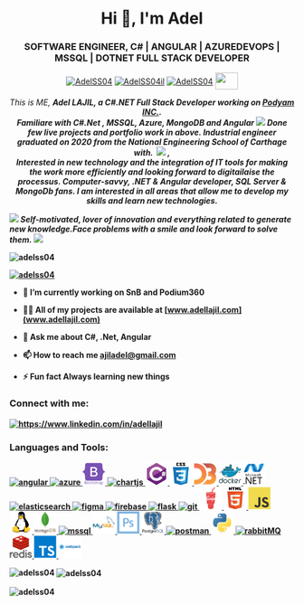 <h1 align="center">Hi 👋, I'm Adel</h1>
<h3 align="center">SOFTWARE ENGINEER, C# | ANGULAR | AZUREDEVOPS | MSSQL | DOTNET FULL STACK DEVELOPER</h3>
<p align="center">
<a href="https://www.linkedin.com/in/adellajil" target="blank"><img align="center" src="https://cdn.jsdelivr.net/npm/simple-icons@3.0.1/icons/linkedin.svg" alt="AdelSS04" height="30" width="40" /></a>
<a href="https://www.facebook.com/adel.lajil" target="blank"><img align="center" src="https://cdn.jsdelivr.net/npm/simple-icons@3.0.1/icons/facebook.svg" alt="AdelSS04il" height="30" width="40" /></a>
<a href="https://leetcode.com/ajiladel/" target="blank"><img align="center" src="https://cdn.jsdelivr.net/npm/simple-icons@3.0.1/icons/leetcode.svg" alt="AdelSS04" height="30" width="40" /></a>
 <a href = "mailto: ajiladel@gmail.com"><img align="center" src="https://simpleicons.org/icons/gmail.svg" height="30" width="40" /></a>
</p>

<p align="center">
  <em>
    This is ME, <b>Adel LAJIL<b>, a <b>C#.NET Full Stack Developer</b> working on <a href="http://www.podyam.com/"> <b>Podyam INC.</b></a>. <br>
    Familiare with  <b>C#.Net , MSSQL, Azure, MongoDB and Angular</b> <img src="https://github.com/TheDudeThatCode/TheDudeThatCode/blob/master/Assets/Developer.gif" width="30px"> Done few live projects and portfolio work in above. Industrial engineer graduated on 2020 from the National Engineering School of Carthage with. &nbsp;<img src="https://github.com/TheDudeThatCode/TheDudeThatCode/blob/master/Assets/Designer.gif" width="36px">&nbsp,<br>
    Interested in new technology and the integration of IT tools for making the work more efficiently and looking forward to digitailaise the processus. Computer-savvy, .NET & Angular developer, SQL Server & MongoDb fans. I am interested in all areas that allow me to develop my skills and learn new technologies.
  </em> 
  <br>

<img src="https://media.giphy.com/media/VgCDAzcKvsR6OM0uWg/giphy.gif" width="50" /> <b><i>Self-motivated, lover of innovation and everything related to generate new knowledge.Face problems with a smile and look forward to solve them.</i></b> <img src="https://media.giphy.com/media/7j2hfyeVcDtf2/giphy.gif" width="50" />

</p>

<p align="left"> <img src="https://komarev.com/ghpvc/?username=adelss04&label=Profile%20views&color=0e75b6&style=flat" alt="adelss04" /> </p>

<p align="left"> <a href="https://github.com/ryo-ma/github-profile-trophy"><img src="https://github-profile-trophy.vercel.app/?username=adelss04" alt="adelss04" /></a> </p>

- 🔭 I’m currently working on **SnB and Podium360**

- 👨‍💻 All of my projects are available at [www.adellajil.com](www.adellajil.com)

- 💬 Ask me about **C#, .Net, Angular**

- 📫 How to reach me **ajiladel@gmail.com**

- ⚡ Fun fact **Always learning new things**

<h3 align="left">Connect with me:</h3>
<p align="left">
<a href="https://linkedin.com/in/https://www.linkedin.com/in/adellajil" target="blank"><img align="center" src="https://raw.githubusercontent.com/rahuldkjain/github-profile-readme-generator/master/src/images/icons/Social/linked-in-alt.svg" alt="https://www.linkedin.com/in/adellajil" height="30" width="40" /></a>
</p>

<h3 align="left">Languages and Tools:</h3>
<p align="left"> <a href="https://angular.io" target="_blank" rel="noreferrer"> <img src="https://angular.io/assets/images/logos/angular/angular.svg" alt="angular" width="40" height="40"/> </a> <a href="https://azure.microsoft.com/en-in/" target="_blank" rel="noreferrer"> <img src="https://www.vectorlogo.zone/logos/microsoft_azure/microsoft_azure-icon.svg" alt="azure" width="40" height="40"/> </a> <a href="https://getbootstrap.com" target="_blank" rel="noreferrer"> <img src="https://raw.githubusercontent.com/devicons/devicon/master/icons/bootstrap/bootstrap-plain-wordmark.svg" alt="bootstrap" width="40" height="40"/> </a> <a href="https://www.chartjs.org" target="_blank" rel="noreferrer"> <img src="https://www.chartjs.org/media/logo-title.svg" alt="chartjs" width="40" height="40"/> </a> <a href="https://www.w3schools.com/cs/" target="_blank" rel="noreferrer"> <img src="https://raw.githubusercontent.com/devicons/devicon/master/icons/csharp/csharp-original.svg" alt="csharp" width="40" height="40"/> </a> <a href="https://www.w3schools.com/css/" target="_blank" rel="noreferrer"> <img src="https://raw.githubusercontent.com/devicons/devicon/master/icons/css3/css3-original-wordmark.svg" alt="css3" width="40" height="40"/> </a> <a href="https://d3js.org/" target="_blank" rel="noreferrer"> <img src="https://raw.githubusercontent.com/devicons/devicon/master/icons/d3js/d3js-original.svg" alt="d3js" width="40" height="40"/> </a> <a href="https://www.docker.com/" target="_blank" rel="noreferrer"> <img src="https://raw.githubusercontent.com/devicons/devicon/master/icons/docker/docker-original-wordmark.svg" alt="docker" width="40" height="40"/> </a> <a href="https://dotnet.microsoft.com/" target="_blank" rel="noreferrer"> <img src="https://raw.githubusercontent.com/devicons/devicon/master/icons/dot-net/dot-net-original-wordmark.svg" alt="dotnet" width="40" height="40"/> </a> <a href="https://www.elastic.co" target="_blank" rel="noreferrer"> <img src="https://www.vectorlogo.zone/logos/elastic/elastic-icon.svg" alt="elasticsearch" width="40" height="40"/> </a> <a href="https://www.figma.com/" target="_blank" rel="noreferrer"> <img src="https://www.vectorlogo.zone/logos/figma/figma-icon.svg" alt="figma" width="40" height="40"/> </a> <a href="https://firebase.google.com/" target="_blank" rel="noreferrer"> <img src="https://www.vectorlogo.zone/logos/firebase/firebase-icon.svg" alt="firebase" width="40" height="40"/> </a> <a href="https://flask.palletsprojects.com/" target="_blank" rel="noreferrer"> <img src="https://www.vectorlogo.zone/logos/pocoo_flask/pocoo_flask-icon.svg" alt="flask" width="40" height="40"/> </a> <a href="https://git-scm.com/" target="_blank" rel="noreferrer"> <img src="https://www.vectorlogo.zone/logos/git-scm/git-scm-icon.svg" alt="git" width="40" height="40"/> </a> <a href="https://gulpjs.com" target="_blank" rel="noreferrer"> <img src="https://raw.githubusercontent.com/devicons/devicon/master/icons/gulp/gulp-plain.svg" alt="gulp" width="40" height="40"/> </a> <a href="https://www.w3.org/html/" target="_blank" rel="noreferrer"> <img src="https://raw.githubusercontent.com/devicons/devicon/master/icons/html5/html5-original-wordmark.svg" alt="html5" width="40" height="40"/> </a> <a href="https://developer.mozilla.org/en-US/docs/Web/JavaScript" target="_blank" rel="noreferrer"> <img src="https://raw.githubusercontent.com/devicons/devicon/master/icons/javascript/javascript-original.svg" alt="javascript" width="40" height="40"/> </a> <a href="https://www.linux.org/" target="_blank" rel="noreferrer"> <img src="https://raw.githubusercontent.com/devicons/devicon/master/icons/linux/linux-original.svg" alt="linux" width="40" height="40"/> </a> <a href="https://www.mongodb.com/" target="_blank" rel="noreferrer"> <img src="https://raw.githubusercontent.com/devicons/devicon/master/icons/mongodb/mongodb-original-wordmark.svg" alt="mongodb" width="40" height="40"/> </a> <a href="https://www.microsoft.com/en-us/sql-server" target="_blank" rel="noreferrer"> <img src="https://www.svgrepo.com/show/303229/microsoft-sql-server-logo.svg" alt="mssql" width="40" height="40"/> </a> <a href="https://www.mysql.com/" target="_blank" rel="noreferrer"> <img src="https://raw.githubusercontent.com/devicons/devicon/master/icons/mysql/mysql-original-wordmark.svg" alt="mysql" width="40" height="40"/> </a> <a href="https://www.photoshop.com/en" target="_blank" rel="noreferrer"> <img src="https://raw.githubusercontent.com/devicons/devicon/master/icons/photoshop/photoshop-line.svg" alt="photoshop" width="40" height="40"/> </a> <a href="https://www.postgresql.org" target="_blank" rel="noreferrer"> <img src="https://raw.githubusercontent.com/devicons/devicon/master/icons/postgresql/postgresql-original-wordmark.svg" alt="postgresql" width="40" height="40"/> </a> <a href="https://postman.com" target="_blank" rel="noreferrer"> <img src="https://www.vectorlogo.zone/logos/getpostman/getpostman-icon.svg" alt="postman" width="40" height="40"/> </a> <a href="https://www.python.org" target="_blank" rel="noreferrer"> <img src="https://raw.githubusercontent.com/devicons/devicon/master/icons/python/python-original.svg" alt="python" width="40" height="40"/> </a> <a href="https://www.rabbitmq.com" target="_blank" rel="noreferrer"> <img src="https://www.vectorlogo.zone/logos/rabbitmq/rabbitmq-icon.svg" alt="rabbitMQ" width="40" height="40"/> </a> <a href="https://redis.io" target="_blank" rel="noreferrer"> <img src="https://raw.githubusercontent.com/devicons/devicon/master/icons/redis/redis-original-wordmark.svg" alt="redis" width="40" height="40"/> </a> <a href="https://www.typescriptlang.org/" target="_blank" rel="noreferrer"> <img src="https://raw.githubusercontent.com/devicons/devicon/master/icons/typescript/typescript-original.svg" alt="typescript" width="40" height="40"/> </a> <a href="https://webpack.js.org" target="_blank" rel="noreferrer"> <img src="https://raw.githubusercontent.com/devicons/devicon/d00d0969292a6569d45b06d3f350f463a0107b0d/icons/webpack/webpack-original-wordmark.svg" alt="webpack" width="40" height="40"/> </a> </p>

<p><img align="left" src="https://github-readme-stats.vercel.app/api/top-langs?username=adelss04&show_icons=true&locale=en&layout=compact" alt="adelss04" /></p>

<p>&nbsp;<img align="center" src="https://github-readme-stats.vercel.app/api?username=adelss04&show_icons=true&locale=en" alt="adelss04" /></p>

<p><img align="center" src="https://github-readme-streak-stats.herokuapp.com/?user=adelss04&" alt="adelss04" /></p>
